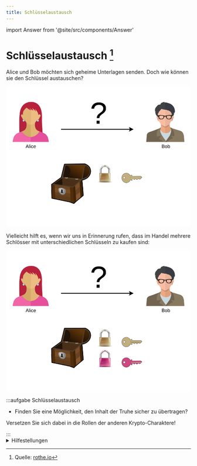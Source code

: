 ```yaml
---
title: Schlüsselaustausch
---
```


import Answer from '@site/src/components/Answer'

# Schlüsselaustausch [^1]

Alice und Bob möchten sich geheime Unterlagen senden. Doch wie können sie den Schlüssel austauschen?

![Schlüsselaustausch](images/key-exchange.svg)



Vielleicht hilft es, wenn wir uns in Erinnerung rufen, dass im Handel mehrere Schlösser mit unterschiedlichen Schlüsseln zu kaufen sind:

![Schlüsselaustausch](images/key-exchange-2.svg)

:::aufgabe Schlüsselaustausch
- Finden Sie eine Möglichkeit, den Inhalt der Truhe sicher zu übertragen?

Versetzen Sie sich dabei in die Rollen der anderen Krypto-Charaktere!

<Answer type="text" webKey="fea4de63-dc0a-4000-8432-c6d676b8443a" />
:::

<details>
<summary>Hilfestellungen</summary>

:::aufgabe Variante 1: Eigene Schlösser Verteilen

![](images/asymm-encryption-1.svg)

Wie kommt ein Schlüsselaustausch zustande? Wo liegen allenfalls Probleme?

<Answer type="text" webKey="71166ff0-e7d6-4ff9-ab7c-a8695b004818" />
:::

:::aufgabe Variante 2: Schlösser beim vertrauenswürdigen Trent beziehen

![](images/asymm-encryption-2.svg)

Wie kommt ein Schlüsselaustausch zustande? Wo liegen allenfalls Probleme?

<Answer type="text" webKey="caf33c6d-2642-40cd-99d1-74fca9959cf1" />
:::

</details>


[^1]: Quelle: [rothe.io](https://rothe.io/?b=crypto&p=280524)
